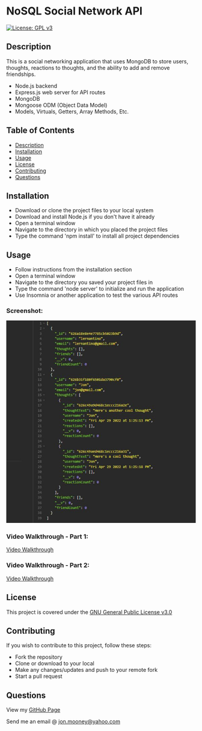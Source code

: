 # NoSQL Social Network API
[![License: GPL v3](https://img.shields.io/badge/License-GPLv3-blue.svg)](https://www.gnu.org/licenses/)

## Description

This is a social networking application that uses MongoDB to store users, thoughts, reactions to thoughts, and the ability to add and remove friendships. 

- Node.js backend
- Express.js web server for API routes
- MongoDB
- Mongoose ODM (Object Data Model)
- Models, Virtuals, Getters, Array Methods, Etc.

## Table of Contents

- [Description](#description)
- [Installation](#installation)
- [Usage](#usage)
- [License](#license)
- [Contributing](#contributing)
- [Questions](#questions)

## Installation

- Download or clone the project files to your local system
- Download and install Node.js if you don't have it already
- Open a terminal window
- Navigate to the directory in which you placed the project files
- Type the command 'npm install' to install all project dependencies

## Usage

- Follow instructions from the installation section
- Open a terminal window
- Navigate to the directory you saved your project files in
- Type the command 'node server' to initialize and run the application
- Use Insomnia or another application to test the various API routes

### Screenshot:

![Screenshot](./assets/images/nosql2.jpg)

### Video Walkthrough - Part 1:

[Video Walkthrough](./assets/video/Social-Network-1.mp4)

### Video Walkthrough - Part 2:

[Video Walkthrough](./assets/video/Social-Network-2.mp4)

## License

This project is covered under the [GNU General Public License v3.0](https://www.gnu.org/licenses/)

## Contributing

If you wish to contribute to this project, follow these steps:

- Fork the repository
- Clone or download to your local
- Make any changes/updates and push to your remote fork
- Start a pull request

## Questions

View my [GitHub Page](https://github.com/JonMooney)

Send me an email @ [jon.mooney@yahoo.com](mailto:jon.mooney@yahoo.com)